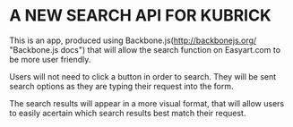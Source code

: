 A NEW SEARCH API FOR KUBRICK
============================

This is an app, produced using Backbone.js(http://backbonejs.org/ "Backbone.js docs") that will allow the search function on Easyart.com to be more user friendly.

Users will not need to click a button in order to search. They will be sent search options as they are typing their request into the form.

The search results will appear in a more visual format, that will allow users to  easily acertain which search results best match their request.
